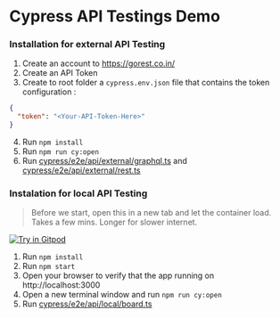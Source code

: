 # Cypress API Testings Demo

### Installation for external API Testing

1. Create an account to https://gorest.co.in/
2. Create an API Token
3. Create to root folder a `cypress.env.json` file that contains the token configuration :

```json
{
  "token": "<Your-API-Token-Here>"
}
```

4. Run `npm install`
5. Run `npm run cy:open`
6. Run [cypress/e2e/api/external/graphql.ts](cypress/e2e/api/external/graphql.ts) and [cypress/e2e/api/external/rest.ts](cypress/e2e/api/external/rest.ts)

### Instalation for local API Testing

> Before we start, open this in a new tab and let the container load. Takes a few mins. Longer for slower internet.

[![Try in Gitpod](https://gitpod.io/button/open-in-gitpod.svg)](https://gitpod.io/#https://github.com/jpourdanis/trelloapp-testing/tree/api-testing)

1. Run `npm install`
2. Run `npm start`
3. Open your browser to verify that the app running on http://localhost:3000
4. Open a new terminal window and run `npm run cy:open`
5. Run [cypress/e2e/api/local/board.ts](cypress/e2e/api/local/board.ts)
